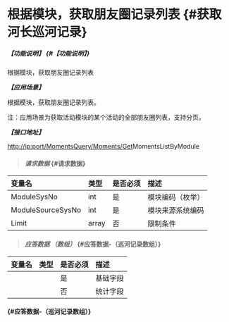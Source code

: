 # 根据模块，获取朋友圈记录列表 {#获取河长巡河记录}

##### _【功能说明】_ {#【功能说明】}

根据模块，获取朋友圈记录列表

_**【应用场景】**_

根据模块，获取朋友圈记录列表。

注：应用场景为获取活动模块的某个活动的全部朋友圈列表，支持分页。

_**【接口地址】**_

[http://ip:port/MomentsQuery/Moments/Get](http://ip:port/HMQuery/PatrolRiver/GetPatrolRivers)MomentsListByModule

> #### _请求数据_ {#请求数据}

| 变量名 | 类型 | 是否必须 | 描述 |
| :--- | :--- | :--- | :--- |
| ModuleSysNo | int | 是 | 模块编码（枚举） |
| ModuleSourceSysNo | int | 是 | 模块来源系统编码 |
| Limit | array | 否 | 限制条件 |

> #### _应答数据 （数组）_ {#应答数据-（巡河记录数组）}

| 变量名 | 类型 | 是否必须 | 描述 |
| :--- | :--- | :--- | :--- |
|  |  | 是 | 基础字段 |
|  |  | 否 | 统计字段 |

####  {#应答数据-（巡河记录数组）}



